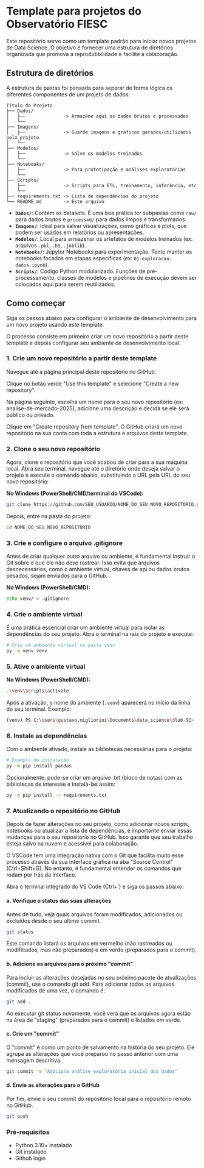 # Template para projetos do Observatório FIESC

Este repositório serve como um template padrão para iniciar novos projetos de Data Science. O objetivo é fornecer uma estrutura de diretórios organizada que promova a reprodutibilidade e facilite a colaboração.

## Estrutura de diretórios

A estrutura de pastas foi pensada para separar de forma lógica os diferentes componentes de um projeto de dados:

```
Título do Projeto
├── Dados/
│   ├──              -> Armazene aqui os dados brutos e processados
│   └──
├── Imagens/
│   ├──              -> Guarde imagens e gráficos gerados/utilizados pelo projeto
│   └──  
├── Modelos/
│   ├──              -> Salve os modelos treinados
│   └──  
├── Notebooks/
│   ├──              -> Para prototipação e análises exploratórias
│   └── 
├── Scripts/
│   ├──              -> Scripts para ETL, treinamento, inferência, etc
│   └──  
├── requirements.txt -> Lista de dependências do projeto
└── README.md        -> Este arquivo
```

*   **`Dados/`**: Contém os datasets. É uma boa prática ter subpastas como `raw/` para dados brutos e `processed/` para dados limpos e transformados.
*   **`Imagens/`**: Ideal para salvar visualizações, como gráficos e plots, que podem ser usados em relatórios ou apresentações.
*   **`Modelos/`**: Local para armazenar os artefatos de modelos treinados (ex: arquivos `.pkl`, `.h5`, `.joblib`).
*   **`Notebooks/`**: Jupyter Notebooks para experimentação. Tente manter os notebooks focados em etapas específicas (ex: `01-exploracao-dados.ipynb`).
*   **`Scripts/`**: Código Python modularizado. Funções de pré-processamento, classes de modelos e pipelines de execução devem ser colocados aqui para serem reutilizados.

## Como começar

Siga os passos abaixo para configurar o ambiente de desenvolvimento para um novo projeto usando este template.

O processo consiste em primeiro criar um novo repositório a partir deste template e depois configurar seu ambiente de desenvolvimento local.

### 1. Crie um novo repositório a partir deste template
Navegue até a página principal deste repositório no GitHub.

Clique no botão verde "Use this template" e selecione "Create a new repository".

Na página seguinte, escolha um nome para o seu novo repositório (ex: analise-de-mercado-2025), adicione uma descrição e decida se ele será público ou privado.

Clique em "Create repository from template". O GitHub criará um novo repositório na sua conta com toda a estrutura e arquivos deste template.

### 2. Clone o seu novo repositório
Agora, clone o repositório que você acabou de criar para a sua máquina local. Abra seu terminal, navegue até o diretório onde deseja salvar o projeto e execute o comando abaixo, substituindo a URL pela URL do seu novo repositório:

**No Windows (PowerShell/CMD/terminal do VSCode):**
```bash
git clone https://github.com/SEU_USUARIO/NOME_DO_SEU_NOVO_REPOSITORIO.git
```
Depois, entre na pasta do projeto:
```bash
cd NOME_DO_SEU_NOVO_REPOSITORIO
```

### 3. Crie e configure o arquivo .gitignore
Antes de criar qualquer outro arquivo ou ambiente, é fundamental instruir o Git sobre o que ele não deve rastrear. Isso evita que arquivos desnecessários, como o ambiente virtual, chaves de api ou dados brutos pesados, sejam enviados para o GitHub.

**No Windows (PowerShell/CMD):**
```bash
echo venv/ > .gitignore
```

### 4. Crie o ambiente virtual

É uma prática essencial criar um ambiente virtual para isolar as dependências do seu projeto. Abra o terminal na raiz do projeto e execute:

```bash
# Cria um ambiente virtual na pasta venv
py -m venv venv
```

### 5. Ative o ambiente virtual

**No Windows (PowerShell/CMD):**
```bash
.\venv\Scripts\activate
```

Após a ativação, o nome do ambiente (`.venv`) aparecerá no início da linha do seu terminal.
Exemplo:
```bash
(venv) PS C:\Users\gustavo.migliorini\Documents\data_science\dlab-SC>
```

### 6. Instale as dependências

Com o ambiente ativado, instale as bibliotecas necessárias para o projeto:

```bash
# Exemplo de instalação
py -m pip install pandas
```
Opcionalmente, pode-se criar um arquivo .txt (bloco de notas) com as bibliotecas de interesse e instalá-las assim: 
```bash
py -m pip install -r requirements.txt
```

### 7. Atualizando o repositório no GitHub
Depois de fazer alterações no seu projeto, como adicionar novos scripts, notebooks ou atualizar a lista de dependências, é importante enviar essas mudanças para o seu repositório no GitHub. Isso garante que seu trabalho esteja salvo na nuvem e acessível para colaboração.

O VSCode tem uma integração nativa com o Git que facilita muito esse processo através da sua interface gráfica na aba "Source Control" (Ctrl+Shift+G). No entanto, é fundamental entender os comandos que rodam por trás da interface.

Abra o terminal integrado do VS Code (Ctrl+') e siga os passos abaixo:

#### a. Verifique o status das suas alterações

Antes de tudo, veja quais arquivos foram modificados, adicionados ou excluídos desde o seu último commit.

```bash
git status
```

Este comando listará os arquivos em vermelho (não rastreados ou modificados, mas não preparados) e em verde (preparados para o commit).

#### b. Adicione os arquivos para o próximo "commit"

Para incluir as alterações desejadas no seu próximo pacote de atualizações (commit), use o comando git add. Para adicionar todos os arquivos modificados de uma vez, o comando é:

```bash
git add .
```

Ao executar git status novamente, você verá que os arquivos agora estão na área de "staging" (preparados para o commit) e listados em verde.

#### c. Crie um "commit"

O "commit" é como um ponto de salvamento na história do seu projeto. Ele agrupa as alterações que você preparou no passo anterior com uma mensagem descritiva.

```bash
git commit -m "Adiciona análise exploratória inicial dos dados"
```

#### d. Envie as alterações para o GitHub

Por fim, envie o seu commit do repositório local para o repositório remoto no GitHub.

```bash
git push
```

### Pré-requisitos

-   Python 3.10+ instalado
-   Git instalado
-   Github login